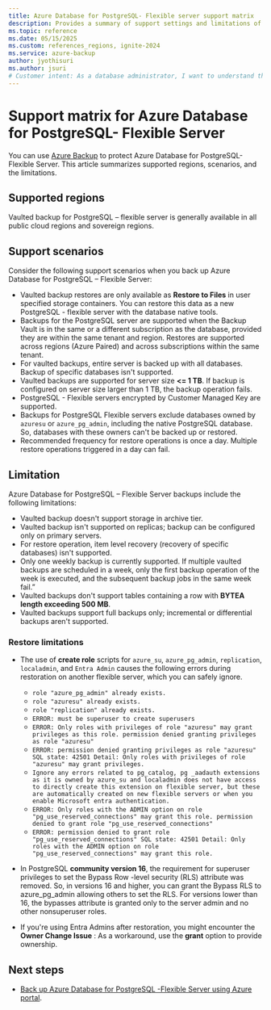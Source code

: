 ```yaml
---
title: Azure Database for PostgreSQL- Flexible server support matrix
description: Provides a summary of support settings and limitations of Azure Database for PostgreSQL- Flexible server backup.
ms.topic: reference
ms.date: 05/15/2025
ms.custom: references_regions, ignite-2024
ms.service: azure-backup
author: jyothisuri
ms.author: jsuri
# Customer intent: As a database administrator, I want to understand the backup support matrix for Azure Database for PostgreSQL - Flexible Server so that I can effectively manage backup operations and ensure compliance with backup limitations and scenarios.
---
```


# Support matrix for Azure Database for PostgreSQL- Flexible Server

You can use [Azure Backup](./backup-overview.md) to protect Azure Database for PostgreSQL- Flexible Server. This article summarizes supported regions, scenarios, and the limitations.

## Supported regions

Vaulted backup for PostgreSQL – flexible server is generally available in all public cloud regions and sovereign regions.

## Support scenarios

Consider the following support scenarios when you back up Azure Database for PostgreSQL – Flexible Server:

- Vaulted backup restores are only available as **Restore to Files** in user specified storage containers. You can restore this data as a new PostgreSQL - flexible server with the database native tools.
- Backups for the PostgreSQL server are supported when the Backup Vault is in the same or a different subscription as the database, provided they are within the same tenant and region. Restores are supported across regions (Azure Paired) and across subscriptions within the same tenant.
- For vaulted backups, entire server is backed up with all databases. Backup of specific databases isn't supported.
- Vaulted backups are supported for server size **<= 1 TB**. If backup is configured on server size larger than 1 TB, the backup operation fails.
- PostgreSQL - Flexible servers encrypted by Customer Managed Key are supported.
- Backups for PostgreSQL Flexible servers exclude databases owned by `azuresu` or `azure_pg_admin`, including the native PostgreSQL database. So, databases with these owners can't be backed up or restored.
- Recommended frequency for restore operations is once a day. Multiple restore operations triggered in a day can fail.

## Limitation

Azure Database for PostgreSQL – Flexible Server backups include the following limitations:

- Vaulted backup doesn't support storage in archive tier.
- Vaulted backup isn't supported on replicas; backup can be configured only on primary servers.
- For restore operation, item level recovery (recovery of specific databases) isn't supported.
- Only one weekly backup is currently supported. If multiple vaulted backups are scheduled in a week, only the first backup operation of the week is executed, and the subsequent backup jobs in the same week fail.”
- Vaulted backups don't support tables containing a row with **BYTEA length exceeding 500 MB**.
- Vaulted backups support full backups only; incremental or differential backups aren't supported.


### Restore limitations
- The use of **create role** scripts for `azure_su`, `azure_pg_admin`, `replication`, `localadmin`, and `Entra Admin` causes the following errors  during restoration on another flexible server, which you can safely ignore.

  - `role "azure_pg_admin" already exists.`
  - `role "azuresu" already exists.`
  - `role "replication" already exists.`
  - `ERROR: must be superuser to create superusers`
  - `ERROR: Only roles with privileges of role "azuresu" may grant privileges as this role. permission denied granting privileges as role "azuresu"`
  - `ERROR: permission denied granting privileges as role "azuresu" SQL state: 42501 Detail: Only roles with privileges of role "azuresu" may grant privileges.`
  - `Ignore any errors related to pg_catalog, pg _aadauth extensions as it is owned by azure_su and localadmin does not have access to directly create this extension on flexible server, but these are automatically created on new flexible servers or when you enable Microsoft entra authentication.`
  - `ERROR: Only roles with the ADMIN option on role "pg_use_reserved_connections" may grant this role. permission denied to grant role "pg_use_reserved_connections"`
  - `ERROR: permission denied to grant role "pg_use_reserved_connections" SQL state: 42501 Detail: Only roles with the ADMIN option on role "pg_use_reserved_connections" may grant this role.`

- In PostgreSQL **community version 16**, the requirement for superuser privileges to set the Bypass Row -level security (RLS) attribute was removed. So, in versions 16 and higher, you can grant the Bypass RLS to azure_pg_admin allowing others to set the RLS. For versions lower than 16, the bypasses attribute is granted only to the server admin and no other nonsuperuser roles. 
- If you're using Entra Admins after restoration, you might encounter the **Owner Change Issue** : As a workaround, use the **grant** option to provide ownership. 


## Next steps

- [Back up Azure Database for PostgreSQL -Flexible Server using Azure portal](tutorial-create-first-backup-azure-database-postgresql-flex.md).
